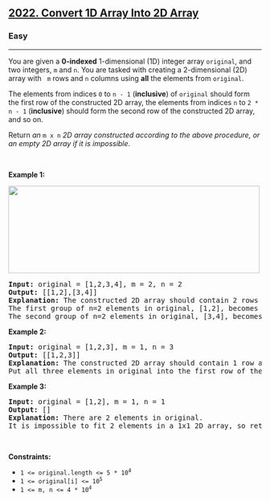 <h2><a href="https://leetcode.com/problems/convert-1d-array-into-2d-array/">2022. Convert 1D Array Into 2D Array</a></h2><h3>Easy</h3><hr><div style="user-select: auto;"><p style="user-select: auto;">You are given a <strong style="user-select: auto;">0-indexed</strong> 1-dimensional (1D) integer array <code style="user-select: auto;">original</code>, and two integers, <code style="user-select: auto;">m</code> and <code style="user-select: auto;">n</code>. You are tasked with creating a 2-dimensional (2D) array with <code style="user-select: auto;"> m</code> rows and <code style="user-select: auto;">n</code> columns using <strong style="user-select: auto;">all</strong> the elements from <code style="user-select: auto;">original</code>.</p>

<p style="user-select: auto;">The elements from indices <code style="user-select: auto;">0</code> to <code style="user-select: auto;">n - 1</code> (<strong style="user-select: auto;">inclusive</strong>) of <code style="user-select: auto;">original</code> should form the first row of the constructed 2D array, the elements from indices <code style="user-select: auto;">n</code> to <code style="user-select: auto;">2 * n - 1</code> (<strong style="user-select: auto;">inclusive</strong>) should form the second row of the constructed 2D array, and so on.</p>

<p style="user-select: auto;">Return <em style="user-select: auto;">an </em><code style="user-select: auto;">m x n</code><em style="user-select: auto;"> 2D array constructed according to the above procedure, or an empty 2D array if it is impossible</em>.</p>

<p style="user-select: auto;">&nbsp;</p>
<p style="user-select: auto;"><strong class="example" style="user-select: auto;">Example 1:</strong></p>
<img src="https://assets.leetcode.com/uploads/2021/08/26/image-20210826114243-1.png" style="width: 500px; height: 174px; user-select: auto;">
<pre style="user-select: auto;"><strong style="user-select: auto;">Input:</strong> original = [1,2,3,4], m = 2, n = 2
<strong style="user-select: auto;">Output:</strong> [[1,2],[3,4]]
<strong style="user-select: auto;">Explanation:</strong> The constructed 2D array should contain 2 rows and 2 columns.
The first group of n=2 elements in original, [1,2], becomes the first row in the constructed 2D array.
The second group of n=2 elements in original, [3,4], becomes the second row in the constructed 2D array.
</pre>

<p style="user-select: auto;"><strong class="example" style="user-select: auto;">Example 2:</strong></p>

<pre style="user-select: auto;"><strong style="user-select: auto;">Input:</strong> original = [1,2,3], m = 1, n = 3
<strong style="user-select: auto;">Output:</strong> [[1,2,3]]
<strong style="user-select: auto;">Explanation:</strong> The constructed 2D array should contain 1 row and 3 columns.
Put all three elements in original into the first row of the constructed 2D array.
</pre>

<p style="user-select: auto;"><strong class="example" style="user-select: auto;">Example 3:</strong></p>

<pre style="user-select: auto;"><strong style="user-select: auto;">Input:</strong> original = [1,2], m = 1, n = 1
<strong style="user-select: auto;">Output:</strong> []
<strong style="user-select: auto;">Explanation:</strong> There are 2 elements in original.
It is impossible to fit 2 elements in a 1x1 2D array, so return an empty 2D array.
</pre>

<p style="user-select: auto;">&nbsp;</p>
<p style="user-select: auto;"><strong style="user-select: auto;">Constraints:</strong></p>

<ul style="user-select: auto;">
	<li style="user-select: auto;"><code style="user-select: auto;">1 &lt;= original.length &lt;= 5 * 10<sup style="user-select: auto;">4</sup></code></li>
	<li style="user-select: auto;"><code style="user-select: auto;">1 &lt;= original[i] &lt;= 10<sup style="user-select: auto;">5</sup></code></li>
	<li style="user-select: auto;"><code style="user-select: auto;">1 &lt;= m, n &lt;= 4 * 10<sup style="user-select: auto;">4</sup></code></li>
</ul>
</div>